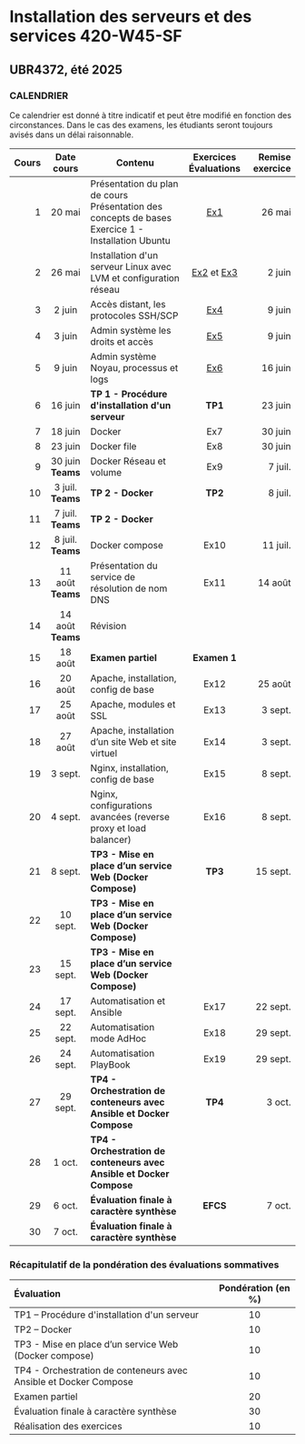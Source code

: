 # Installation des serveurs et des services 420-W45-SF
## UBR4372, été 2025

### CALENDRIER

Ce calendrier est donné à titre indicatif et peut être modifié en fonction des circonstances. Dans le cas des examens, les étudiants seront toujours avisés dans un délai raisonnable.  

|Cours	|Date cours |Contenu|Exercices <br> Évaluations|  Remise exercice   |
|----------:|:-------------:|----------------|:------:|------:|
|1|	20 mai|Présentation du plan de cours <br> Présentation des concepts de bases <br> Exercice 1 - Installation Ubuntu|[Ex1](Exercices/Exercice01_InstallationClient.md)|26 mai|
|2|	26 mai|Installation d'un serveur Linux avec LVM et configuration réseau	 |[Ex2](Exercices/Exercice02_InstallationServeur.md) et [Ex3](Exercices/Exercice03_GestionLVM.md)|2 juin|
|3| 2 juin |Accès distant, les protocoles SSH/SCP |[Ex4](Exercices/Exercice04_PriseEnMainSrv.md)|9 juin|
|4| 3 juin |Admin système les droits et accès |[Ex5](Exercices/Exercice05_AdminSysLinux.md)|9 juin|
|5|	 9 juin |Admin système Noyau, processus et logs |[Ex6](Exercices/Exercice06_InstallationEnvTest.md)|16 juin|
|6|	 16 juin |**TP 1 - Procédure d'installation d'un serveur** |**TP1**|23 juin|
|7|	 18 juin |Docker	 |Ex7|30 juin|
|8|	 23 juin |Docker file	 |Ex8 |30 juin|
|9|	 30 juin <br> **Teams** |Docker Réseau et volume|Ex9 |7 juil.|
|10| 3 juil. <br> **Teams** |**TP 2 - Docker** |**TP2**|8 juil.|
|11| 7 juil. <br> **Teams** |**TP 2 - Docker** | ||
|12| 8 juil. <br> **Teams** |Docker compose |Ex10|11 juil.|
|13| 11 août <br> **Teams** |Présentation du service de résolution de nom DNS |Ex11|14 août|
|14| 14 août <br> **Teams** |Révision	 |||
|15| 18 août |**Examen partiel** |**Examen 1**||
|16| 20 août |Apache, installation, config de base|Ex12|25 août|
|17| 25 août |Apache, modules et SSL	 |Ex13|3 sept.|
|18| 27 août |Apache, installation d’un site Web et site virtuel|Ex14|3 sept.|
|19| 3 sept. |Nginx, installation, config de base|Ex15|8 sept.|
|20| 4 sept. |Nginx, configurations avancées (reverse proxy et load balancer) |Ex16|8 sept.|  
|21| 8 sept. |**TP3 - Mise en place d’un service Web (Docker Compose)**|**TP3**|15 sept.|
|22| 10 sept. |**TP3 - Mise en place d’un service Web (Docker Compose)**|||
|23| 15 sept. |**TP3 - Mise en place d’un service Web (Docker Compose)**|||
|24| 17 sept. |Automatisation et Ansible|Ex17|22 sept.|
|25| 22 sept. |Automatisation mode AdHoc|Ex18|29 sept.|
|26| 24 sept. |Automatisation PlayBook	|Ex19|29 sept.|
|27| 29 sept. |**TP4 - Orchestration de conteneurs avec Ansible et Docker Compose**|**TP4**|3 oct.|
|28| 1 oct. |**TP4 - Orchestration de conteneurs avec Ansible et Docker Compose**|||
|29| 6 oct. |	**Évaluation finale à caractère synthèse**|**EFCS**|7 oct.|
|30| 7 oct. |	**Évaluation finale à caractère synthèse** || |

### Récapitulatif de la pondération des évaluations sommatives

|Évaluation | Pondération (en %) |
|:-------------|:------:|
|TP1 – Procédure d'installation d'un serveur| 10|
|TP2 – Docker	|10|
|TP3 - Mise en place d’un service Web (Docker compose)| 10|
|TP4 - Orchestration de conteneurs avec Ansible et Docker Compose| 10|
|Examen partiel	| 20|
|Évaluation finale à caractère synthèse	 |30|
|Réalisation des exercices	|10|
